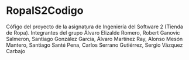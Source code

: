 # RopaIS2Codigo
Cófigo del proyecto de la asignatura de Ingeniería del Software 2 (Tienda de Ropa). Integrantes del grupo Álvaro Elizalde Romero, Robert Ganovic Salmeron, Santiago González García, Álvaro Martínez Ray, Alonso Mesón Mantero, Santiago Santé Pena, Carlos Serrano Gutiérrez, Sergio Vázquez Carbajo
